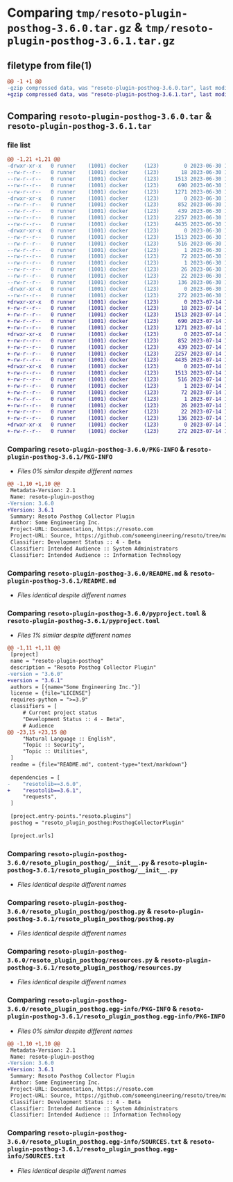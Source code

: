 # Comparing `tmp/resoto-plugin-posthog-3.6.0.tar.gz` & `tmp/resoto-plugin-posthog-3.6.1.tar.gz`

## filetype from file(1)

```diff
@@ -1 +1 @@
-gzip compressed data, was "resoto-plugin-posthog-3.6.0.tar", last modified: Fri Jun 30 19:23:33 2023, max compression
+gzip compressed data, was "resoto-plugin-posthog-3.6.1.tar", last modified: Fri Jul 14 16:57:25 2023, max compression
```

## Comparing `resoto-plugin-posthog-3.6.0.tar` & `resoto-plugin-posthog-3.6.1.tar`

### file list

```diff
@@ -1,21 +1,21 @@
-drwxr-xr-x   0 runner    (1001) docker     (123)        0 2023-06-30 19:23:33.108103 resoto-plugin-posthog-3.6.0/
--rw-r--r--   0 runner    (1001) docker     (123)       18 2023-06-30 19:20:19.000000 resoto-plugin-posthog-3.6.0/MANIFEST.in
--rw-r--r--   0 runner    (1001) docker     (123)     1513 2023-06-30 19:23:33.108103 resoto-plugin-posthog-3.6.0/PKG-INFO
--rw-r--r--   0 runner    (1001) docker     (123)      690 2023-06-30 19:20:19.000000 resoto-plugin-posthog-3.6.0/README.md
--rw-r--r--   0 runner    (1001) docker     (123)     1271 2023-06-30 19:20:19.000000 resoto-plugin-posthog-3.6.0/pyproject.toml
-drwxr-xr-x   0 runner    (1001) docker     (123)        0 2023-06-30 19:23:33.104103 resoto-plugin-posthog-3.6.0/resoto_plugin_posthog/
--rw-r--r--   0 runner    (1001) docker     (123)      852 2023-06-30 19:20:19.000000 resoto-plugin-posthog-3.6.0/resoto_plugin_posthog/__init__.py
--rw-r--r--   0 runner    (1001) docker     (123)      439 2023-06-30 19:20:19.000000 resoto-plugin-posthog-3.6.0/resoto_plugin_posthog/config.py
--rw-r--r--   0 runner    (1001) docker     (123)     2257 2023-06-30 19:20:19.000000 resoto-plugin-posthog-3.6.0/resoto_plugin_posthog/posthog.py
--rw-r--r--   0 runner    (1001) docker     (123)     4435 2023-06-30 19:20:19.000000 resoto-plugin-posthog-3.6.0/resoto_plugin_posthog/resources.py
-drwxr-xr-x   0 runner    (1001) docker     (123)        0 2023-06-30 19:23:33.108103 resoto-plugin-posthog-3.6.0/resoto_plugin_posthog.egg-info/
--rw-r--r--   0 runner    (1001) docker     (123)     1513 2023-06-30 19:23:33.000000 resoto-plugin-posthog-3.6.0/resoto_plugin_posthog.egg-info/PKG-INFO
--rw-r--r--   0 runner    (1001) docker     (123)      516 2023-06-30 19:23:33.000000 resoto-plugin-posthog-3.6.0/resoto_plugin_posthog.egg-info/SOURCES.txt
--rw-r--r--   0 runner    (1001) docker     (123)        1 2023-06-30 19:23:33.000000 resoto-plugin-posthog-3.6.0/resoto_plugin_posthog.egg-info/dependency_links.txt
--rw-r--r--   0 runner    (1001) docker     (123)       72 2023-06-30 19:23:33.000000 resoto-plugin-posthog-3.6.0/resoto_plugin_posthog.egg-info/entry_points.txt
--rw-r--r--   0 runner    (1001) docker     (123)        1 2023-06-30 19:21:35.000000 resoto-plugin-posthog-3.6.0/resoto_plugin_posthog.egg-info/not-zip-safe
--rw-r--r--   0 runner    (1001) docker     (123)       26 2023-06-30 19:23:33.000000 resoto-plugin-posthog-3.6.0/resoto_plugin_posthog.egg-info/requires.txt
--rw-r--r--   0 runner    (1001) docker     (123)       22 2023-06-30 19:23:33.000000 resoto-plugin-posthog-3.6.0/resoto_plugin_posthog.egg-info/top_level.txt
--rw-r--r--   0 runner    (1001) docker     (123)      136 2023-06-30 19:23:33.108103 resoto-plugin-posthog-3.6.0/setup.cfg
-drwxr-xr-x   0 runner    (1001) docker     (123)        0 2023-06-30 19:23:33.108103 resoto-plugin-posthog-3.6.0/test/
--rw-r--r--   0 runner    (1001) docker     (123)      272 2023-06-30 19:20:19.000000 resoto-plugin-posthog-3.6.0/test/test_config.py
+drwxr-xr-x   0 runner    (1001) docker     (123)        0 2023-07-14 16:57:25.060382 resoto-plugin-posthog-3.6.1/
+-rw-r--r--   0 runner    (1001) docker     (123)       18 2023-07-14 16:53:29.000000 resoto-plugin-posthog-3.6.1/MANIFEST.in
+-rw-r--r--   0 runner    (1001) docker     (123)     1513 2023-07-14 16:57:25.060382 resoto-plugin-posthog-3.6.1/PKG-INFO
+-rw-r--r--   0 runner    (1001) docker     (123)      690 2023-07-14 16:53:29.000000 resoto-plugin-posthog-3.6.1/README.md
+-rw-r--r--   0 runner    (1001) docker     (123)     1271 2023-07-14 16:53:29.000000 resoto-plugin-posthog-3.6.1/pyproject.toml
+drwxr-xr-x   0 runner    (1001) docker     (123)        0 2023-07-14 16:57:25.060382 resoto-plugin-posthog-3.6.1/resoto_plugin_posthog/
+-rw-r--r--   0 runner    (1001) docker     (123)      852 2023-07-14 16:53:29.000000 resoto-plugin-posthog-3.6.1/resoto_plugin_posthog/__init__.py
+-rw-r--r--   0 runner    (1001) docker     (123)      439 2023-07-14 16:53:29.000000 resoto-plugin-posthog-3.6.1/resoto_plugin_posthog/config.py
+-rw-r--r--   0 runner    (1001) docker     (123)     2257 2023-07-14 16:53:29.000000 resoto-plugin-posthog-3.6.1/resoto_plugin_posthog/posthog.py
+-rw-r--r--   0 runner    (1001) docker     (123)     4435 2023-07-14 16:53:29.000000 resoto-plugin-posthog-3.6.1/resoto_plugin_posthog/resources.py
+drwxr-xr-x   0 runner    (1001) docker     (123)        0 2023-07-14 16:57:25.060382 resoto-plugin-posthog-3.6.1/resoto_plugin_posthog.egg-info/
+-rw-r--r--   0 runner    (1001) docker     (123)     1513 2023-07-14 16:57:25.000000 resoto-plugin-posthog-3.6.1/resoto_plugin_posthog.egg-info/PKG-INFO
+-rw-r--r--   0 runner    (1001) docker     (123)      516 2023-07-14 16:57:25.000000 resoto-plugin-posthog-3.6.1/resoto_plugin_posthog.egg-info/SOURCES.txt
+-rw-r--r--   0 runner    (1001) docker     (123)        1 2023-07-14 16:57:25.000000 resoto-plugin-posthog-3.6.1/resoto_plugin_posthog.egg-info/dependency_links.txt
+-rw-r--r--   0 runner    (1001) docker     (123)       72 2023-07-14 16:57:25.000000 resoto-plugin-posthog-3.6.1/resoto_plugin_posthog.egg-info/entry_points.txt
+-rw-r--r--   0 runner    (1001) docker     (123)        1 2023-07-14 16:55:05.000000 resoto-plugin-posthog-3.6.1/resoto_plugin_posthog.egg-info/not-zip-safe
+-rw-r--r--   0 runner    (1001) docker     (123)       26 2023-07-14 16:57:25.000000 resoto-plugin-posthog-3.6.1/resoto_plugin_posthog.egg-info/requires.txt
+-rw-r--r--   0 runner    (1001) docker     (123)       22 2023-07-14 16:57:25.000000 resoto-plugin-posthog-3.6.1/resoto_plugin_posthog.egg-info/top_level.txt
+-rw-r--r--   0 runner    (1001) docker     (123)      136 2023-07-14 16:57:25.060382 resoto-plugin-posthog-3.6.1/setup.cfg
+drwxr-xr-x   0 runner    (1001) docker     (123)        0 2023-07-14 16:57:25.060382 resoto-plugin-posthog-3.6.1/test/
+-rw-r--r--   0 runner    (1001) docker     (123)      272 2023-07-14 16:53:29.000000 resoto-plugin-posthog-3.6.1/test/test_config.py
```

### Comparing `resoto-plugin-posthog-3.6.0/PKG-INFO` & `resoto-plugin-posthog-3.6.1/PKG-INFO`

 * *Files 0% similar despite different names*

```diff
@@ -1,10 +1,10 @@
 Metadata-Version: 2.1
 Name: resoto-plugin-posthog
-Version: 3.6.0
+Version: 3.6.1
 Summary: Resoto Posthog Collector Plugin
 Author: Some Engineering Inc.
 Project-URL: Documentation, https://resoto.com
 Project-URL: Source, https://github.com/someengineering/resoto/tree/main/plugins/posthog
 Classifier: Development Status :: 4 - Beta
 Classifier: Intended Audience :: System Administrators
 Classifier: Intended Audience :: Information Technology
```

### Comparing `resoto-plugin-posthog-3.6.0/README.md` & `resoto-plugin-posthog-3.6.1/README.md`

 * *Files identical despite different names*

### Comparing `resoto-plugin-posthog-3.6.0/pyproject.toml` & `resoto-plugin-posthog-3.6.1/pyproject.toml`

 * *Files 1% similar despite different names*

```diff
@@ -1,11 +1,11 @@
 [project]
 name = "resoto-plugin-posthog"
 description = "Resoto Posthog Collector Plugin"
-version = "3.6.0"
+version = "3.6.1"
 authors = [{name="Some Engineering Inc."}]
 license = {file="LICENSE"}
 requires-python = ">=3.9"
 classifiers = [
     # Current project status
     "Development Status :: 4 - Beta",
     # Audience
@@ -23,15 +23,15 @@
     "Natural Language :: English",
     "Topic :: Security",
     "Topic :: Utilities",
 ]
 readme = {file="README.md", content-type="text/markdown"}
 
 dependencies = [
-    "resotolib==3.6.0",
+    "resotolib==3.6.1",
     "requests",
 ]
 
 [project.entry-points."resoto.plugins"]
 posthog = "resoto_plugin_posthog:PosthogCollectorPlugin"
 
 [project.urls]
```

### Comparing `resoto-plugin-posthog-3.6.0/resoto_plugin_posthog/__init__.py` & `resoto-plugin-posthog-3.6.1/resoto_plugin_posthog/__init__.py`

 * *Files identical despite different names*

### Comparing `resoto-plugin-posthog-3.6.0/resoto_plugin_posthog/posthog.py` & `resoto-plugin-posthog-3.6.1/resoto_plugin_posthog/posthog.py`

 * *Files identical despite different names*

### Comparing `resoto-plugin-posthog-3.6.0/resoto_plugin_posthog/resources.py` & `resoto-plugin-posthog-3.6.1/resoto_plugin_posthog/resources.py`

 * *Files identical despite different names*

### Comparing `resoto-plugin-posthog-3.6.0/resoto_plugin_posthog.egg-info/PKG-INFO` & `resoto-plugin-posthog-3.6.1/resoto_plugin_posthog.egg-info/PKG-INFO`

 * *Files 0% similar despite different names*

```diff
@@ -1,10 +1,10 @@
 Metadata-Version: 2.1
 Name: resoto-plugin-posthog
-Version: 3.6.0
+Version: 3.6.1
 Summary: Resoto Posthog Collector Plugin
 Author: Some Engineering Inc.
 Project-URL: Documentation, https://resoto.com
 Project-URL: Source, https://github.com/someengineering/resoto/tree/main/plugins/posthog
 Classifier: Development Status :: 4 - Beta
 Classifier: Intended Audience :: System Administrators
 Classifier: Intended Audience :: Information Technology
```

### Comparing `resoto-plugin-posthog-3.6.0/resoto_plugin_posthog.egg-info/SOURCES.txt` & `resoto-plugin-posthog-3.6.1/resoto_plugin_posthog.egg-info/SOURCES.txt`

 * *Files identical despite different names*

